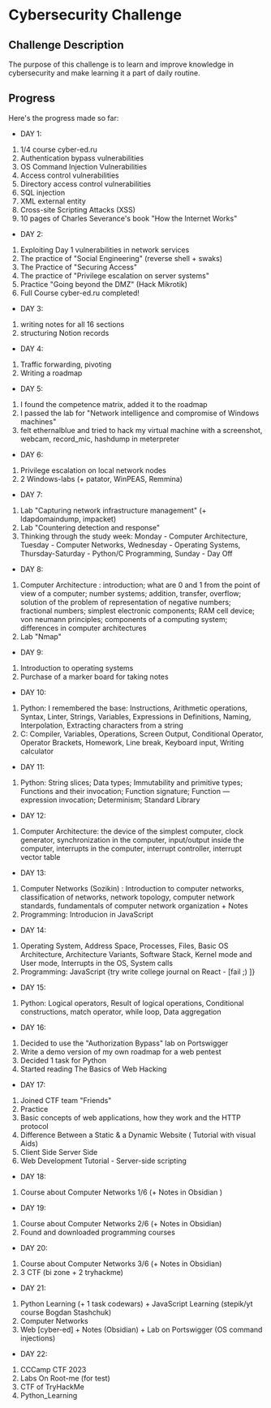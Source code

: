# Cybersecurity Challenge

## Challenge Description
The purpose of this challenge is to learn and improve knowledge in cybersecurity and make learning it a part of daily routine.

## Progress
Here's the progress made so far:

- DAY 1: 
1) 1/4 course cyber-ed.ru
2) Authentication bypass vulnerabilities
3) OS Command Injection Vulnerabilities
4) Access control vulnerabilities 
5) Directory access control vulnerabilities
6) SQL injection
7) XML external entity
8) Cross-site Scripting Attacks (XSS)
9) 10 pages of Charles Severance's book "How the Internet Works"


- DAY 2:
1) Exploiting Day 1 vulnerabilities in network services
2) The practice of "Social Engineering" (reverse shell + swaks)
3) The Practice of "Securing Access"
4) The practice of "Privilege escalation on server systems"
5) Practice "Going beyond the DMZ" (Hack Mikrotik)
6) Full Course cyber-ed.ru completed!

- DAY 3:
1) writing notes for all 16 sections
2) structuring Notion records

- DAY 4:
1) Traffic forwarding, pivoting
2) Writing a roadmap

- DAY 5:
1) I found the competence matrix, added it to the roadmap
2) I passed the lab for "Network intelligence and compromise of Windows machines"
3) felt ethernalblue and tried to hack my virtual machine with a screenshot, webcam, record_mic, hashdump in meterpreter

- DAY 6:
1) Privilege escalation on local network nodes
2) 2 Windows-labs (+ patator, WinPEAS, Remmina)

- DAY 7:
1) Lab "Capturing network infrastructure management" (+ ldapdomaindump, impacket)
2) Lab "Countering detection and response"
3) Thinking through the study week:
  Monday - Computer Architecture, Tuesday - Computer Networks, Wednesday - Operating Systems, Thursday-Saturday - Python/C Programming, Sunday - Day Off

- DAY 8:
1) Computer Architecture : introduction; what are 0 and 1 from the point of view of a computer; number systems; addition, transfer, overflow; solution of the problem of representation of negative numbers; fractional numbers; simplest electronic components; RAM cell device; von neumann principles; components of a computing system; differences in computer architectures
2) Lab "Nmap"
- DAY 9:
1) Introduction to operating systems
2) Purchase of a marker board for taking notes

- DAY 10:
1) Python: I remembered the base: Instructions, Arithmetic operations, Syntax, Linter, Strings, Variables, Expressions in Definitions, Naming, Interpolation, Extracting characters from a string
2) C: Compiler, Variables, Operations, Screen Output, Conditional Operator, Operator Brackets, Homework, Line break, Keyboard input, Writing calculator

- DAY 11:
1) Python: String slices; Data types; Immutability and primitive types; Functions and their invocation; Function signature; Function — expression invocation; Determinism; Standard Library

- DAY 12:
1) Computer Architecture: the device of the simplest computer, clock generator, synchronization in the computer, input/output inside the computer, interrupts in the computer, interrupt controller, interrupt vector table

- DAY 13:
1) Computer Networks (Sozikin) : Introduction to computer networks, classification of networks, network topology, computer network standards, fundamentals of computer network organization + Notes
2) Programming: Introducion in JavaScript

- DAY 14:
1) Operating System, Address Space, Processes, Files, Basic OS Architecture, Architecture Variants, Software Stack, Kernel mode and User mode, Interrupts in the OS, System calls
2) Programming: JavaScript {try write college journal on React - [fail ;) ]}

- DAY 15:
1) Python: Logical operators, Result of logical operations, Conditional constructions, match operator, while loop, Data aggregation

- DAY 16:
1) Decided to use the "Authorization Bypass" lab on Portswigger
2) Write a demo version of my own roadmap for a web pentest
3) Decided 1 task for Python
4) Started reading The Basics of Web Hacking

- DAY 17:
1) Joined CTF team "Friends"
2) Practice
3) Basic concepts of web applications, how they work and the HTTP protocol
4) Difference Between a Static & a Dynamic Website ( Tutorial with visual Aids)
5) Client Side Server Side
6) Web Development Tutorial - Server-side scripting

- DAY 18:
1) Course about Computer Networks 1/6 (+ Notes in Obsidian )

- DAY 19:
1) Course about Computer Networks 2/6 (+ Notes in Obsidian)
2) Found and downloaded programming courses

- DAY 20:
1) Course about Computer Networks 3/6 (+ Notes in Obsidian)
2) 3 CTF (bi zone + 2 tryhackme)

- DAY 21:
1) Python Learning (+ 1 task codewars) + JavaScript Learning (stepik/yt course Bogdan Stashchuk)
2) Computer Networks
3) Web [cyber-ed] + Notes (Obsidian) + Lab on Portswigger (OS command injections)

- DAY 22:
1) CCCamp CTF 2023
2) Labs On Root-me (for test)
3) CTF of TryHackMe
4) Python_Learning
